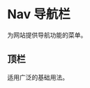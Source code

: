 # Nav 导航栏
<p>为网站提供导航功能的菜单。</p>

## 顶栏
<p>适用广泛的基础用法。</p>

 <common-demoCode>
  <nav-demo1 />
   <highlight-code slot="codeText" lang="vue">
    <template>
      <div>123</div>
      <div>123</div>
      <div>123</div>
      <div>123</div>
      <div>123</div>
      <div>123</div>
      <div>123</div>
      <div>123</div>
      <div>123</div>
      <div>123</div>
      <div>123</div>
    </template>
    <style></style>
   </highlight-code>
  </common-demoCode>
